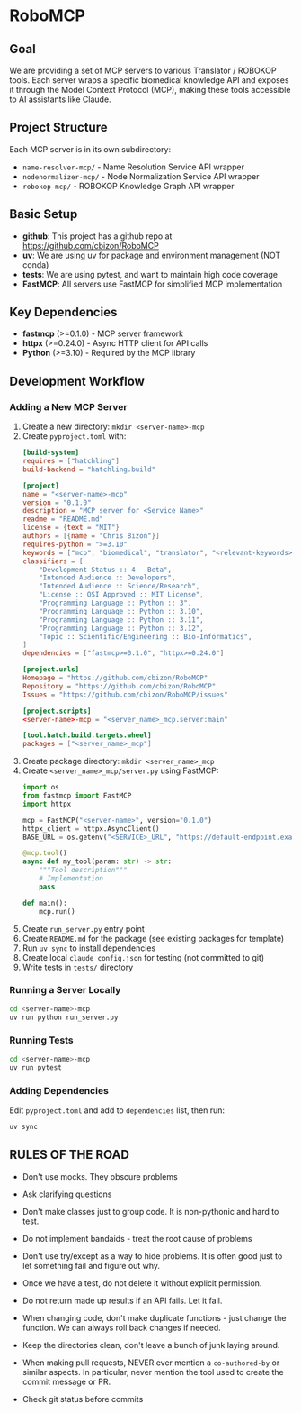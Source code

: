 # RoboMCP

## Goal

We are providing a set of MCP servers to various Translator / ROBOKOP tools. Each server wraps a specific biomedical knowledge API and exposes it through the Model Context Protocol (MCP), making these tools accessible to AI assistants like Claude.

## Project Structure

Each MCP server is in its own subdirectory:
- `name-resolver-mcp/` - Name Resolution Service API wrapper
- `nodenormalizer-mcp/` - Node Normalization Service API wrapper
- `robokop-mcp/` - ROBOKOP Knowledge Graph API wrapper

## Basic Setup

* **github**: This project has a github repo at https://github.com/cbizon/RoboMCP
* **uv**: We are using uv for package and environment management (NOT conda)
* **tests**: We are using pytest, and want to maintain high code coverage
* **FastMCP**: All servers use FastMCP for simplified MCP implementation

## Key Dependencies

- **fastmcp** (>=0.1.0) - MCP server framework
- **httpx** (>=0.24.0) - Async HTTP client for API calls
- **Python** (>=3.10) - Required by the MCP library

## Development Workflow

### Adding a New MCP Server

1. Create a new directory: `mkdir <server-name>-mcp`
2. Create `pyproject.toml` with:
   ```toml
   [build-system]
   requires = ["hatchling"]
   build-backend = "hatchling.build"

   [project]
   name = "<server-name>-mcp"
   version = "0.1.0"
   description = "MCP server for <Service Name>"
   readme = "README.md"
   license = {text = "MIT"}
   authors = [{name = "Chris Bizon"}]
   requires-python = ">=3.10"
   keywords = ["mcp", "biomedical", "translator", "<relevant-keywords>"]
   classifiers = [
       "Development Status :: 4 - Beta",
       "Intended Audience :: Developers",
       "Intended Audience :: Science/Research",
       "License :: OSI Approved :: MIT License",
       "Programming Language :: Python :: 3",
       "Programming Language :: Python :: 3.10",
       "Programming Language :: Python :: 3.11",
       "Programming Language :: Python :: 3.12",
       "Topic :: Scientific/Engineering :: Bio-Informatics",
   ]
   dependencies = ["fastmcp>=0.1.0", "httpx>=0.24.0"]

   [project.urls]
   Homepage = "https://github.com/cbizon/RoboMCP"
   Repository = "https://github.com/cbizon/RoboMCP"
   Issues = "https://github.com/cbizon/RoboMCP/issues"

   [project.scripts]
   <server-name>-mcp = "<server_name>_mcp.server:main"

   [tool.hatch.build.targets.wheel]
   packages = ["<server_name>_mcp"]
   ```
3. Create package directory: `mkdir <server_name>_mcp`
4. Create `<server_name>_mcp/server.py` using FastMCP:
   ```python
   import os
   from fastmcp import FastMCP
   import httpx

   mcp = FastMCP("<server-name>", version="0.1.0")
   httpx_client = httpx.AsyncClient()
   BASE_URL = os.getenv("<SERVICE>_URL", "https://default-endpoint.example.com")

   @mcp.tool()
   async def my_tool(param: str) -> str:
       """Tool description"""
       # Implementation
       pass

   def main():
       mcp.run()
   ```
5. Create `run_server.py` entry point
6. Create `README.md` for the package (see existing packages for template)
7. Run `uv sync` to install dependencies
8. Create local `claude_config.json` for testing (not committed to git)
9. Write tests in `tests/` directory

### Running a Server Locally

```bash
cd <server-name>-mcp
uv run python run_server.py
```

### Running Tests

```bash
cd <server-name>-mcp
uv run pytest
```

### Adding Dependencies

Edit `pyproject.toml` and add to `dependencies` list, then run:
```bash
uv sync
```

## **RULES OF THE ROAD**

- Don't use mocks. They obscure problems

- Ask clarifying questions

- Don't make classes just to group code. It is non-pythonic and hard to test.

- Do not implement bandaids - treat the root cause of problems

- Don't use try/except as a way to hide problems.  It is often good just to let something fail and figure out why.

- Once we have a test, do not delete it without explicit permission.  

- Do not return made up results if an API fails.  Let it fail.

- When changing code, don't make duplicate functions - just change the function. We can always roll back changes if needed.

- Keep the directories clean, don't leave a bunch of junk laying around.

- When making pull requests, NEVER ever mention a `co-authored-by` or similar aspects. In particular, never mention the tool used to create the commit message or PR.

- Check git status before commits

